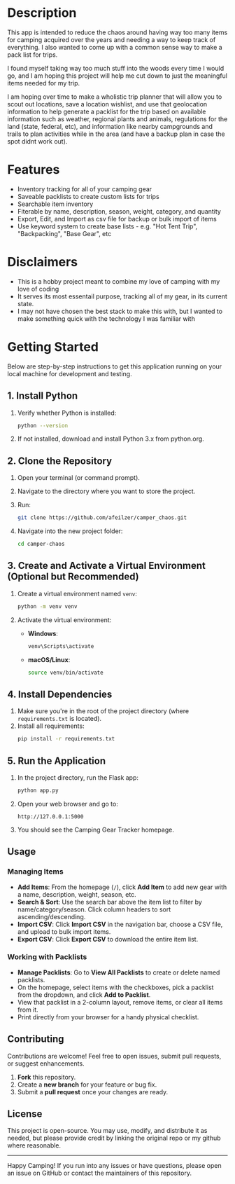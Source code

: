 # Description
This app is intended to reduce the chaos around having way too many items for camping acquired over the years and needing a way to keep track of everything. I also wanted to come up with a common sense way to make a pack list for trips. 

I found myself taking way too much stuff into the woods every time I would go, and I am hoping this project will help me cut down to just the meaningful items needed for my trip. 

I am hoping over time to make a wholistic trip planner that will allow you to scout out locations, save a location wishlist, and use that geolocation information to help generate a packlist for the trip based on available information such as weather, regional plants and animals, regulations for the land (state, federal, etc), and information like nearby campgrounds and trails to plan activities while in the area (and have a backup plan in case the spot didnt work out).

# Features
* Inventory tracking for all of your camping gear
* Saveable packlists to create custom lists for trips
* Searchable item inventory
* Fiterable by name, description, season, weight, category, and quantity
* Export, Edit, and Import as csv file for backup or bulk import of items
* Use keyword system to create base lists - e.g. "Hot Tent Trip", "Backpacking", "Base Gear", etc

# Disclaimers
* This is a hobby project meant to combine my love of camping with my love of coding
* It serves its most essentail purpose, tracking all of my gear, in its current state.
* I may not have chosen the best stack to make this with, but I wanted to make something quick with the technology I was familiar with

# Getting Started

Below are step-by-step instructions to get this application running on your local machine for development and testing.

## 1. Install Python

1. Verify whether Python is installed:
   ```bash
   python --version
   ```

2. If not installed, download and install Python 3.x from python.org.

## 2. Clone the Repository

1. Open your terminal (or command prompt).
2. Navigate to the directory where you want to store the project.
3. Run:
   ```bash
   git clone https://github.com/afeilzer/camper_chaos.git
   ```

4. Navigate into the new project folder:
   ```bash
   cd camper-chaos
   ```

## 3. Create and Activate a Virtual Environment (Optional but Recommended)

1. Create a virtual environment named `venv`:
   ```bash
   python -m venv venv
   ```

2. Activate the virtual environment:
   * **Windows**:
     ```bash
     venv\Scripts\activate
     ```
   * **macOS/Linux**:
     ```bash
     source venv/bin/activate
     ```

## 4. Install Dependencies

1. Make sure you're in the root of the project directory (where `requirements.txt` is located).
2. Install all requirements:
   ```bash
   pip install -r requirements.txt
   ```

## 5. Run the Application

1. In the project directory, run the Flask app:
   ```bash
   python app.py
   ```

2. Open your web browser and go to:
   ```
   http://127.0.0.1:5000
   ```

3. You should see the Camping Gear Tracker homepage.

## Usage

### Managing Items

- **Add Items**: From the homepage (`/`), click **Add Item** to add new gear with a name, description, weight, season, etc.
- **Search & Sort**: Use the search bar above the item list to filter by name/category/season. Click column headers to sort ascending/descending.
- **Import CSV**: Click **Import CSV** in the navigation bar, choose a CSV file, and upload to bulk import items.
- **Export CSV**: Click **Export CSV** to download the entire item list.

### Working with Packlists

- **Manage Packlists**: Go to **View All Packlists** to create or delete named packlists.
- On the homepage, select items with the checkboxes, pick a packlist from the dropdown, and click **Add to Packlist**.
- View that packlist in a 2-column layout, remove items, or clear all items from it.
- Print directly from your browser for a handy physical checklist.

## Contributing

Contributions are welcome! Feel free to open issues, submit pull requests, or suggest enhancements.

1. **Fork** this repository.
2. Create a **new branch** for your feature or bug fix.
3. Submit a **pull request** once your changes are ready.

## License

This project is open-source. You may use, modify, and distribute it as needed, but please provide credit by linking the original repo or my github where reasonable.

---

Happy Camping! If you run into any issues or have questions, please open an issue on GitHub or contact the maintainers of this repository.